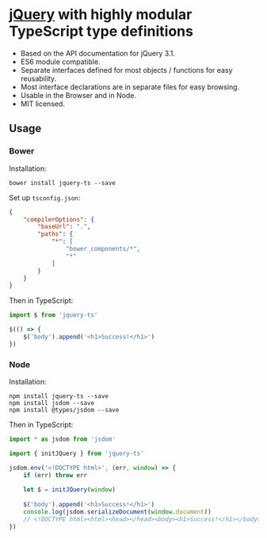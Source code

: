 # [jQuery](http://jquery.com/) with highly modular TypeScript type definitions

- Based on the API documentation for jQuery 3.1.
- ES6 module compatible.
- Separate interfaces defined for most objects / functions for easy reusability.
- Most interface declarations are in separate files for easy browsing.
- Usable in the Browser and in Node.
- MIT licensed.

## Usage

### Bower

Installation:
```
bower install jquery-ts --save
```

Set up `tsconfig.json`:
```JSON
{
	"compilerOptions": {
		"baseUrl": ".",
		"paths": {
			"*": [
				"bower_components/*",
				"*"
			]
		}
	}
}
```

Then in TypeScript:
```TypeScript
import $ from 'jquery-ts'

$(() => {
	$('body').append('<h1>Success!</h1>')
})
```

### Node

Installation:
```
npm install jquery-ts --save
npm install jsdom --save
npm install @types/jsdom --save
```

Then in TypeScript:
```TypeScript
import * as jsdom from 'jsdom'

import { initJQuery } from 'jquery-ts'

jsdom.env('<!DOCTYPE html>', (err, window) => {
	if (err) throw err
	
	let $ = initJQuery(window)
	
	$('body').append('<h1>Success!</h1>')
	console.log(jsdom.serializeDocument(window.document))
	// <!DOCTYPE html><html><head></head><body><h1>Success!</h1></body></html>
})
```